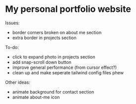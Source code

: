 # My personal portfolio website

Issues:
- border corners broken on about me section
- extra border in projects section

To-do:
- click to expand photo in projects section
- add snap-scroll down button
- improve general performance (from cursor effect?)
- clean up and make seperate tailwind config files phew

Other ideas:
- animate background for contact section
- animate about-me icon

